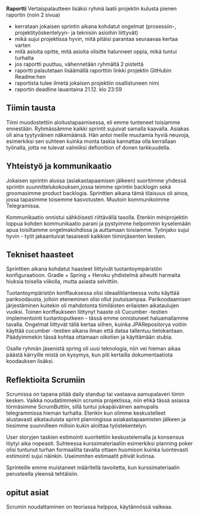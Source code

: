 **Raportti**
Vertaispalautteen lisäksi ryhmä laatii projektin kulusta pienen raportin (noin 2 sivua)

- kerrataan jokaisen sprintin aikana kohdatut ongelmat (prosessiin-, projektityöskentelyyn- ja teknisiin asioihin liittyvät)
- mikä sujui projektissa hyvin, mitä pitäisi parantaa seuraavaa kertaa varten
- mitä asioita opitte, mitä asioita olisitte halunneet oppia, mikä tuntui turhalta
- jos raportti puuttuu, vähennetään ryhmältä 2 pistettä
- raportti palautetaan lisäämällä raporttiin linkki projektin GitHubin Readme:hen
- raportista tulee ilmetä jokaisen projektiin osallistuneen nimi
- raportin deadline lauantaina 21.12. klo 23:59

## Tiimin tausta
Tiimi muodostettiin aloitustapaamisessa, eli emme tunteneet toisiamme ennestään. Ryhmässämme kaikki sprintit sujuivat samalla kaavalla. Asiakas oli aina tyytyväinen näkemäänsä. Hän antoi meille muutamia hyviä neuvoja, esimerkiksi sen suhteen kuinka monta taskia kannattaa olla kerrallaan työnalla, jotta ne tulevat valmiiksi defionition of donen tarkkuudella. 

## Yhteistyö ja kommunikaatio
Jokaisen sprintin alussa (asiakastapaamisen jälkeen) suoritimme yhdessä sprintin suunnittelukokouksen,jossa teimme sprintin backlogin sekä groomasimme product backlogia. Sprinttien aikana tämä tilaisuus oli ainoa, jossa tapasimme toisemme kasvotusten. Muutoin kommunikoimme Telegramissa. 

Kommunikaatio onnistui sähköisesti riittävällä tasolla. Etenkin miniprojektin loppua kohden kommunikaatio parani ja pystyimme helpommin kyselemään apua toisiltamme ongelmakohdissa ja auttamaan toisiamme. Työnjako sujui hyvin - työt jakaantuivat tasaisesti kaikkien tiiminjäsenten kesken. 

## Tekniset haasteet
Sprinttien aikana kohdatut haasteet liittyivät tuotantoympäristön konfiguraatioon. Gradle + Spring + Heroku yhdistelmä aiheutti harmaita hiuksia toisella viikolla, mutta asiasta selvittiin. 

Tuotantoympäristön konffauksessa olisi ideaalitilanteessa voitu käyttää parikoodausta, jolloin eteneminen olisi ollut joutuisampaa. Parikoodaamisen järjestäminen kuitekin oli mahdotonta tiimiläisten erilaisten aikataulujen vuoksi. Toinen konffaukseen liittynyt haaste oli Cucumber -testien implementointi tuotantoputkeen - tässä emme onnistuneet haluamallamme tavalla. Ongelmat liittyvät tällä kertaa siihen, kuinka JPARepositorya voitiin käyttää cucumber -testien aikana ilman että dataa tallentuu tietokantaan. Päädyimmekin tässä kohtaa ottamaan oikotien ja käyttämään stubia.

Osalle ryhmän jäsenistä spring oli uusi teknologia, niin vei hieman aikaa päästä kärryille mistä on kysymys, kun piti kertailla dokumentaatiota koodauksen lisäksi.

## Reflektioita Scrumiin
Scrumissa on tapana pitää daily standup tai vastaava aamupalaveri tiimin kesken. Vaikka noudatimmekin scrumia projektissa, niin ehkä tässä asiassa törmäsimme ScrumButtiin, sillä tuntui jokapäiväinen aamupalis telegrammissa hieman turhalta. Etenkin kun olimme keskustelleet alustavasti aikatauluista sprint planningissa asiakastapaamisten jälkeen ja tiesimme suunnilleen milloin kukin aloittaa työstekentelyn.

User storyjen taskien estimointi suoritettiin keskustelemalla ja konsensus löytyi aika nopeasti. Suhteessa kurssimateriaaliin esimerkiksi planning poker olisi tuntunut turhan formaalilta tavalta ottaen huomioon kuinka luontevasti estimointi sujui näinkin. Useimmiten estimaatit pitivät kutinsa.

Sprinteille emme muistaneet määritellä tavoitetta, kun kurssimateriaalin perusteella yleensä tehtäisiin. 

## opitut asiat
Scrumin noudattaminen on teoriassa helppoa, käytännössä vaikeaa. 


